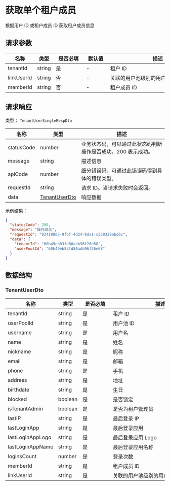 # 获取单个租户成员

<!--
  警告⚠️：
  不要直接修改该文档，
  https://github.com/Authing/authing-docs-factory
  使用该项目进行生成
-->

<LastUpdated />

根据用户 ID 或租户成员 ID 获取租户成员信息

## 请求参数

| 名称 | 类型 | <div style="width:80px">是否必填</div> | <div style="width:60px">默认值</div> | <div style="width:300px">描述</div> | <div style="width:200px">示例值</div> |
| ---- | ---- | ---- | ---- | ---- | ---- |
 | tenantId | string  | 是 | - | 租户 ID  |  |
 | linkUserId | string  | 否 | - | 关联的用户池级别的用户 ID  |  |
 | memberId | string  | 否 | - | 租户成员 ID  |  |



  
## 请求响应

类型： `TenantUserSingleRespDto`

| 名称 | 类型 | 描述 |
| ---- | ---- | ---- |
| statusCode | number | 业务状态码，可以通过此状态码判断操作是否成功，200 表示成功。 |
| message | string | 描述信息 |
| apiCode | number | 细分错误码，可通过此错误码得到具体的错误类型。 |
| requestId | string | 请求 ID。当请求失败时会返回。 |
| data | <a href="#TenantUserDto">TenantUserDto</a> | 响应数据 |



示例结果：

```json
{
  "statusCode": 200,
  "message": "操作成功",
  "requestId": "934108e5-9fbf-4d24-8da1-c330328abd6c",
  "data": {
    "tenantId": "60b49eb83fd80adb96f26e68",
    "userPoolId": "60b49eb83fd80adb96f26e68"
  }
}
```

## 数据结构


### <a id="TenantUserDto"></a> TenantUserDto

| 名称 | 类型 | <div style="width:80px">是否必填</div> | <div style="width:300px">描述</div> | <div style="width:200px">示例值</div> |
| ---- |  ---- | ---- | ---- | ---- |
| tenantId | string | 是 | 租户 ID   |  `60b49eb83fd80adb96f26e68` |
| userPoolId | string | 是 | 用户池 ID   |  `60b49eb83fd80adb96f26e68` |
| username | string | 是 | 用户名   |  |
| name | string | 是 | 姓名   |  |
| nickname | string | 是 | 昵称   |  |
| email | string | 是 | 邮箱   |  |
| phone | string | 是 | 手机   |  |
| address | string | 是 | 地址   |  |
| birthdate | string | 是 | 生日   |  |
| blocked | boolean | 是 | 是否锁定   |  |
| isTenantAdmin | boolean | 是 | 是否为租户管理员   |  |
| lastIP | string | 是 | 最后登录 IP   |  |
| lastLoginApp | string | 是 | 最后登录应用   |  |
| lastLoginAppLogo | string | 是 | 最后登录应用 Logo   |  |
| lastLoginAppName | string | 是 | 最后登录应用名称   |  |
| loginsCount | number | 是 | 登录次数   |  |
| memberId | string | 是 | 租户成员 ID   |  |
| linkUserId | string | 是 | 关联的用户池级别的用户 ID   |  |


